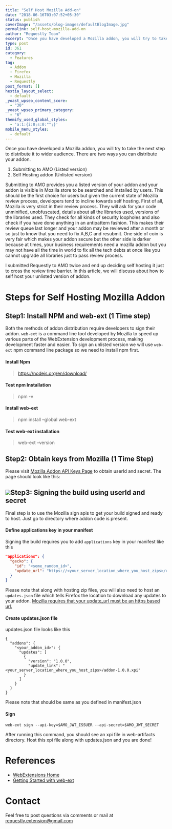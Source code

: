 ```yaml
---
title: "Self Host Mozilla Add-on"
date: "2018-06-16T03:07:52+05:30"
status: publish
coverImage: "/assets/blog-images/defaultBlogImage.jpg"
permalink: self-host-mozilla-add-on
author: "Requestly Team"
excerpt: "Once you have developed a Mozilla addon, you will try to take the next step to distribute it to wider audience. There are two ways you can distribute your addon."
type: post
id: 361
category:
  - Features
tag:
  - Addon
  - Firefox
  - Mozilla
  - Requestly
post_format: []
hestia_layout_select:
  - default
_yoast_wpseo_content_score:
  - "30"
_yoast_wpseo_primary_category:
  - "6"
themify_used_global_styles:
  - 'a:1:{i:0;s:0:"";}'
mobile_menu_styles:
  - default
---
```


Once you have developed a Mozilla addon, you will try to take the next step to distribute it to wider audience. There are two ways you can distribute your addon.

1. Submitting to AMO (Listed version)
2. Self Hosting addon (Unlisted version)

Submitting to AMO provides you a listed version of your addon and your addon is visible in Mozilla store to be searched and installed by users. This should be the first choice for users but given the current state of Mozilla review process, developers tend to incline towards self hosting. First of all, Mozilla is very strict in their review process. They will ask for your code unminified, unobfuscated, details about all the libraries used, versions of the libraries used. They check for all kinds of security loopholes and also check if you have done anything in an antipattern fashion. This makes their review queue last longer and your addon may be reviewed after a month or so just to know that you need to fix A,B,C and resubmit. One side of coin is very fair which makes your addon secure but the other side is darker because at times, your business requirements need a mozilla addon but you may not have all the time in world to fix all the tech debts at once like you cannot upgrade all libraries just to pass review process.

I submitted Requestly to AMO twice and end up deciding self hosting it just to cross the review time barrier. In this article, we will discuss about how to self host your unlisted version of addon.

# Steps for Self Hosting Mozilla Addon

## Step1: Install NPM and web-ext (1 Time step)

Both the methods of addon distribution require developers to sign their addon. `web-ext` is a command line tool developed by Mozilla to speed up various parts of the WebExtension development process, making development faster and easier. To sign an unlisted version we will use `web-ext` npm command line package so we need to install npm first.

#### Install Npm

> https://nodejs.org/en/download/

#### Test npm Installation

> npm -v

#### Install web-ext

> npm install –global web-ext

#### Test web-ext installation

> web-ext –version

## Step2: Obtain keys from Mozilla (1 Time Step)

Please visit [Mozilla Addon API Keys Page](https://addons.mozilla.org/en-US/developers/addon/api/key/) to obtain userId and secret. The page should look like this:

## ![](/assets/blog-images/mozilla-api-keys-page.png)Step3: Signing the build using userId and secret

Final step is to use the Mozilla sign apis to get your build signed and ready to host. Just go to directory where addon code is present.

#### Define applications key in your manifest

Signing the build requires you to add `applications` key in your manifest like this

```json
"applications": {
  "gecko": {
    "id": "<some_random_id>",
    "update_url": "https://<your_server_location_where_you_host_zips>/updates.json"
  }
}
```

Please note that along with hosting zip files, you will also need to host an `updates.json` file which tells Firefox the location to download any updates to your addon. <u>Mozilla requires that your update_url must be an https based url.</u>

#### Create updates.json file

updates.json file looks like this

```jsonon
{
  "addons": {
    "<your_addon_id>": {
      "updates": [
        {
          "version": "1.0.0",
          "update_link": "<your_server_location_where_you_host_zips>/addon-1.0.0.xpi"
        }
      ]
    }
  }
}
```

Please note that should be same as you defined in manifest.json

#### Sign

```
web-ext sign --api-key=$AMO_JWT_ISSUER --api-secret=$AMO_JWT_SECRET
```

After running this command, you should see an xpi file in web-artifacts directory. Host this xpi file along with updates.json and you are done!

# References

- [WebExtensions Home](https://developer.mozilla.org/en-US/Add-ons/WebExtensions)
- [Getting Started with web-ext](https://developer.mozilla.org/en-US/Add-ons/WebExtensions/Getting_started_with_web-ext)

# Contact

Feel free to post questions via comments or mail at <u>requestly.extension@gmail.com</u>
